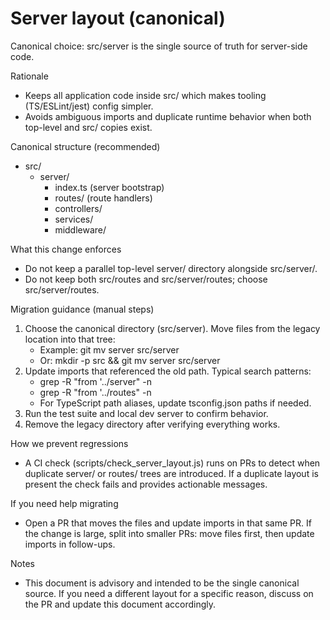 # Server layout (canonical)

Canonical choice: src/server is the single source of truth for server-side code.

Rationale
- Keeps all application code inside src/ which makes tooling (TS/ESLint/jest) config simpler.
- Avoids ambiguous imports and duplicate runtime behavior when both top-level and src/ copies exist.

Canonical structure (recommended)

- src/
  - server/
    - index.ts (server bootstrap)
    - routes/ (route handlers)
    - controllers/
    - services/
    - middleware/

What this change enforces
- Do not keep a parallel top-level server/ directory alongside src/server/.
- Do not keep both src/routes and src/server/routes; choose src/server/routes.

Migration guidance (manual steps)
1. Choose the canonical directory (src/server). Move files from the legacy location into that tree:
   - Example: git mv server src/server
   - Or: mkdir -p src && git mv server src/server
2. Update imports that referenced the old path. Typical search patterns:
   - grep -R "from '../server" -n
   - grep -R "from '../routes" -n
   - For TypeScript path aliases, update tsconfig.json paths if needed.
3. Run the test suite and local dev server to confirm behavior.
4. Remove the legacy directory after verifying everything works.

How we prevent regressions
- A CI check (scripts/check_server_layout.js) runs on PRs to detect when duplicate server/ or routes/ trees are introduced. If a duplicate layout is present the check fails and provides actionable messages.

If you need help migrating
- Open a PR that moves the files and update imports in that same PR. If the change is large, split into smaller PRs: move files first, then update imports in follow-ups.

Notes
- This document is advisory and intended to be the single canonical source. If you need a different layout for a specific reason, discuss on the PR and update this document accordingly.